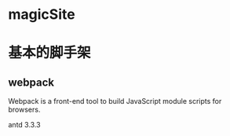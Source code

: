 # magicSite

# 基本的脚手架

## webpack
Webpack is a front-end tool to build JavaScript module scripts for browsers.

antd 3.3.3
